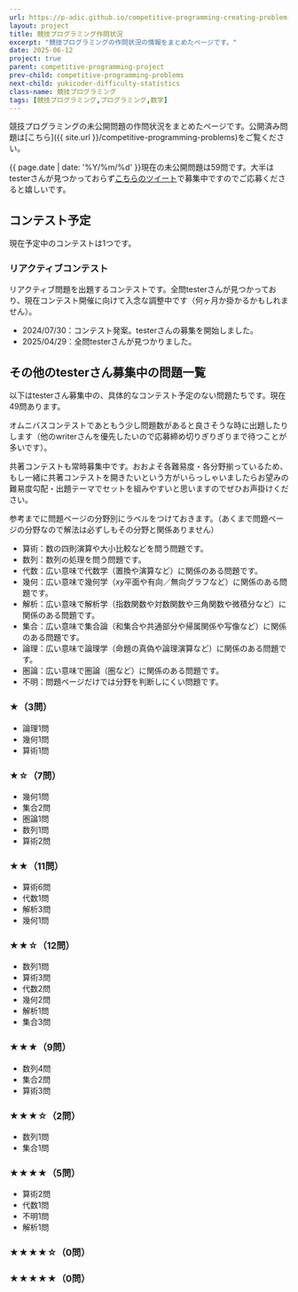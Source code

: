```yaml
---
url: https://p-adic.github.io/competitive-programming-creating-problem-status
layout: project
title: 競技プログラミング作問状況
excerpt: "競技プログラミングの作問状況の情報をまとめたページです。"
date: 2025-06-12
project: true
parent: competitive-programming-project
prev-child: competitive-programming-problems
next-child: yukicoder-difficulty-statistics
class-name: 競技プログラミング
tags: [競技プログラミング,プログラミング,数学]
---
```


競技プログラミングの未公開問題の作問状況をまとめたページです。公開済み問題は[こちら]({{ site.url }}/competitive-programming-problems)をご覧ください。

{{ page.date | date: '%Y/%m/%d' }}現在の未公開問題は59問です。大半はtesterさんが見つかっておらず[こちらのツイート](https://x.com/non_archimedean/status/1927568032072675378)で募集中ですのでご応募くださると嬉しいです。

## コンテスト予定

現在予定中のコンテストは1つです。

### リアクティブコンテスト

リアクティブ問題を出題するコンテストです。全問testerさんが見つかっており、現在コンテスト開催に向けて入念な調整中です（何ヶ月か掛かるかもしれません）。

* 2024/07/30：コンテスト発案。testerさんの募集を開始しました。
* 2025/04/29：全問testerさんが見つかりました。

## その他のtesterさん募集中の問題一覧

以下はtesterさん募集中の、具体的なコンテスト予定のない問題たちです。現在49問あります。

オムニバスコンテストであともう少し問題数があると良さそうな時に出題したりします（他のwriterさんを優先したいので応募締め切りぎりぎりまで待つことが多いです）。

共著コンテストも常時募集中です。おおよそ各難易度・各分野揃っているため、もし一緒に共著コンテストを開きたいという方がいらっしゃいましたらお望みの難易度勾配・出題テーマでセットを組みやすいと思いますのでぜひお声掛けください。

参考までに問題ページの分野別にラベルをつけておきます。（あくまで問題ページの分野なので解法は必ずしもその分野と関係ありません）
* 算術：数の四則演算や大小比較などを問う問題です。
* 数列：数列の処理を問う問題です。
* 代数：広い意味で代数学（置換や演算など）に関係のある問題です。
* 幾何：広い意味で幾何学（$xy$平面や有向／無向グラフなど）に関係のある問題です。
* 解析：広い意味で解析学（指数関数や対数関数や三角関数や微積分など）に関係のある問題です。
* 集合：広い意味で集合論（和集合や共通部分や帰属関係や写像など）に関係のある問題です。
* 論理：広い意味で論理学（命題の真偽や論理演算など）に関係のある問題です。
* 圏論：広い意味で圏論（圏など）に関係のある問題です。
* 不明：問題ページだけでは分野を判断しにくい問題です。

### ★（3問）
* 論理1問
* 幾何1問
* 算術1問

### ★☆（7問）
* 幾何1問
* 集合2問
* 圏論1問
* 数列1問
* 算術2問

### ★★（11問）
* 算術6問
* 代数1問
* 解析3問
* 幾何1問

### ★★☆（12問）
* 数列1問
* 算術3問
* 代数2問
* 幾何2問
* 解析1問
* 集合3問

### ★★★（9問）
* 数列4問
* 集合2問
* 算術3問

### ★★★☆（2問）
* 数列1問
* 集合1問

### ★★★★（5問）
* 算術2問
* 代数1問
* 不明1問
* 解析1問

### ★★★★☆（0問）

### ★★★★★（0問）

